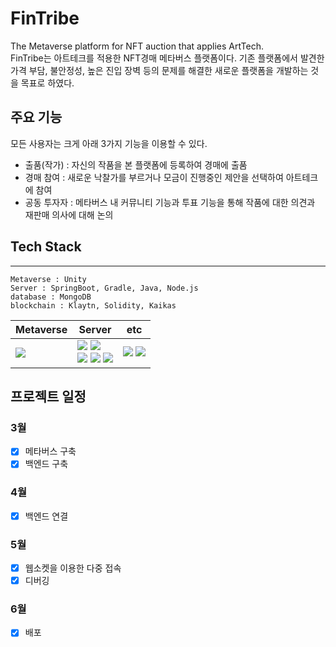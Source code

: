 # FinTribe
The Metaverse platform for NFT auction that applies ArtTech.    
FinTribe는 아트테크를 적용한 NFT경매 메타버스 플랫폼이다. 기존 플랫폼에서 발견한 가격 부담, 불안정성, 높은 진입 장벽 등의 문제를 해결한 새로운 플랫폼을 개발하는 것을 목표로 하였다.

## 주요 기능
모든 사용자는 크게 아래 3가지 기능을 이용할 수 있다.
- 출품(작가) : 자신의 작품을 본 플랫폼에 등록하여 경매에 출품
- 경매 참여 : 새로운 낙찰가를 부르거나 모금이 진행중인 제안을 선택하여 아트테크에 참여
- 공동 투자자 : 메타버스 내 커뮤니티 기능과 투표 기능을 통해 작품에 대한 의견과 재판매 의사에 대해 논의

## Tech Stack
---
```
Metaverse : Unity
Server : SpringBoot, Gradle, Java, Node.js
database : MongoDB
blockchain : Klaytn, Solidity, Kaikas
```
| Metaverse | Server | etc |                                                                                                                                                   
|------|------|------|
| <img src="https://img.shields.io/badge/Unity-FFFFFF?style=for-the-badge&logo=Unity&logoColor=white"> | <img src="https://img.shields.io/badge/Spring_Boot-F2F4F9?style=for-the-badge&logo=spring-boot"> <img src ="https://img.shields.io/badge/gradle-02303A?style=for-the-badge&logo=gradle&logoColor=white"> <br /> <img src="https://img.shields.io/badge/Java-ED8B00?style=for-the-badge&logo=java&logoColor=white"> <img src="https://img.shields.io/badge/node.js-339933?style=for-the-badge&logo=Node.js&logoColor=white"> <img src="https://img.shields.io/badge/mongoDB-47A248?style=for-the-badge&logo=MongoDB&logoColor=white"> | <img src ="https://img.shields.io/badge/Solidity-e6e6e6?style=for-the-badge&logo=solidity&logoColor=black"> <img src="https://img.shields.io/badge/github-181717?style=for-the-badge&logo=github&logoColor=white"> <br />


## 프로젝트 일정
### 3월
- [x] 메타버스 구축
- [x] 백엔드 구축
### 4월
- [x] 백엔드 연결
### 5월 
- [x] 웹소켓을 이용한 다중 접속
- [x] 디버깅
### 6월
- [x] 배포
